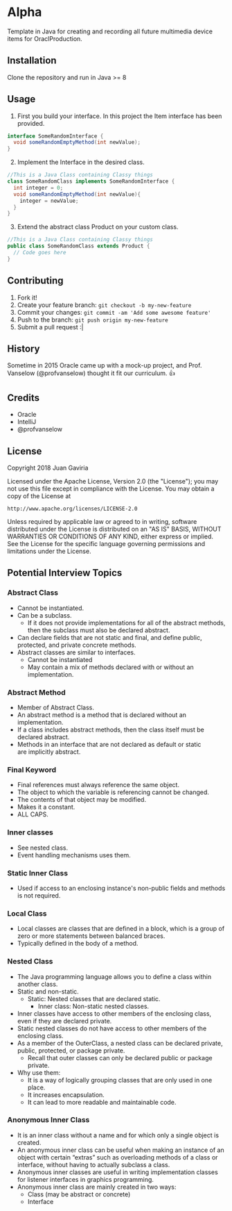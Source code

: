 # Alpha
Template in Java for creating and recording all future multimedia device items for OraclProduction.
## Installation
Clone the repository and run in Java >= 8
## Usage
1. First you build your interface. In this project the Item interface has been provided.
  ```java
  interface SomeRandomInterface {
    void someRandomEmptyMethod(int newValue);
  }
  ```
2. Implement the Interface in the desired class.
```java
//This is a Java Class containing Classy things
class SomeRandomClass implements SomeRandomInterface {
  int integer = 0;
  void someRandomEmptyMethod(int newValue){
    integer = newValue;
  }
}
```
3. Extend the abstract class Product on your custom class.
```java
//This is a Java Class containing Classy things
public class SomeRandomClass extends Product { 
  // Code goes here 
}
```
## Contributing
1. Fork it!
2. Create your feature branch: `git checkout -b my-new-feature`
3. Commit your changes: `git commit -am 'Add some awesome feature'`
4. Push to the branch: `git push origin my-new-feature`
5. Submit a pull request :|
## History
Sometime in 2015 Oracle came up with a mock-up project, and Prof. Vanselow (@profvanselow) thought
it fit our curriculum. :+1:
## Credits
* Oracle
* IntelliJ
* @profvanselow
## License
Copyright 2018 Juan Gaviria

Licensed under the Apache License, Version 2.0 (the "License");
you may not use this file except in compliance with the License.
You may obtain a copy of the License at

    http://www.apache.org/licenses/LICENSE-2.0

Unless required by applicable law or agreed to in writing, software
distributed under the License is distributed on an "AS IS" BASIS,
WITHOUT WARRANTIES OR CONDITIONS OF ANY KIND, either express or implied.
See the License for the specific language governing permissions and
limitations under the License.
## Potential Interview Topics
### Abstract Class
* Cannot be instantiated.
* Can be a subclass.
  - If it does not provide implementations for all of the abstract methods, then the subclass must
  also be declared abstract.
* Can declare fields that are not static and final, and define public, protected, and private 
  concrete methods.
* Abstract classes are similar to interfaces.
  - Cannot be instantiated
  - May contain a mix of methods declared with or without an implementation.
### Abstract Method
* Member of Abstract Class.
* An abstract method is a method that is declared without an implementation.
* If a class includes abstract methods, then the class itself must be declared abstract.
* Methods in an interface that are not declared as default or static are implicitly abstract.
### Final Keyword
* Final references must always reference the same object.
* The object to which the variable is referencing cannot be changed.
* The contents of that object may be modified.
* Makes it a constant.
* ALL CAPS.
### Inner classes
* See nested class.
* Event handling mechanisms uses them.
### Static Inner Class
* Used if access to an enclosing instance's non-public fields and methods is not required.
### Local Class
* Local classes are classes that are defined in a block, which is a group of zero or more statements
 between balanced braces.
* Typically defined in the body of a method.
### Nested Class
* The Java programming language allows you to define a class within another class.
* Static and non-static. 
  - Static: Nested classes that are declared static. 
	- Inner class: Non-static nested classes.
* Inner classes have access to other members of the enclosing class, even if they are declared private. 
* Static nested classes do not have access to other members of the enclosing class. 
* As a member of the OuterClass, a nested class can be declared private, public, protected, or package private. 
  - Recall that outer classes can only be declared public or package private.
* Why use them:
  - It is a way of logically grouping classes that are only used in one place.
  - It increases encapsulation.
  - It can lead to more readable and maintainable code.
### Anonymous Inner Class
* It is an inner class without a name and for which only a single object is created. 
* An anonymous inner class can be useful when making an instance of an object with certain “extras” such as overloading methods of a class or interface, without having to actually subclass a class.
* Anonymous inner classes are useful in writing implementation classes for listener interfaces in graphics programming.
* Anonymous inner class are mainly created in two ways:
  - Class (may be abstract or concrete)
  - Interface